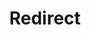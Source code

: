 ﻿---
layout: src/layouts/Redirect.astro
title: Redirect
redirect: /docs/packaging-applications/build-servers/tfs-azure-devops/using-octopus-extension
pubDate:  2023-01-01
navSearch: false
navSitemap: false
navMenu: false
---

